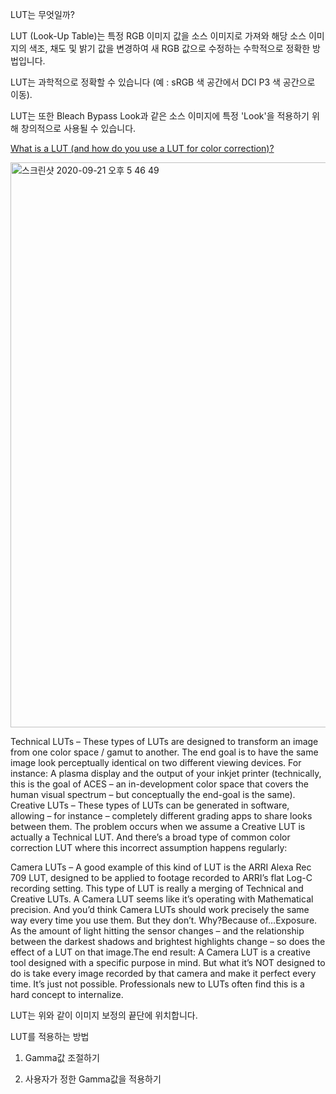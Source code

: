 LUT는 무엇일까?

LUT (Look-Up Table)는 특정 RGB 이미지 값을 소스 이미지로 가져와 해당 소스 이미지의 색조, 채도 및 밝기 값을 변경하여 새 RGB 값으로 수정하는 수학적으로 정확한 방법입니다.

LUT는 과학적으로 정확할 수 있습니다 (예 : sRGB 색 공간에서 DCI P3 색 공간으로 이동).

LUT는 또한 Bleach Bypass Look과 같은 소스 이미지에 특정 'Look'을 적용하기 위해 창의적으로 사용될 수 있습니다.

[What is a LUT (and how do you use a LUT for color correction)?](https://mixinglight.com/color-grading-tutorials/understanding-luts/)

<img width="904" alt="스크린샷 2020-09-21 오후 5 46 49" src="https://user-images.githubusercontent.com/34304514/93747947-6f0e6480-fc32-11ea-9e14-1d51104a5a24.png">

Technical LUTs – These types of LUTs are designed to transform an image from one color space / gamut to another. The end goal is to have the same image look perceptually identical on two different viewing devices. For instance: A plasma display and the output of your inkjet printer (technically, this is the goal of ACES – an in-development color space that covers the human visual spectrum – but conceptually the end-goal is the same).
Creative LUTs – These types of LUTs can be generated in software, allowing – for instance – completely different grading apps to share looks between them.
The problem occurs when we assume a Creative LUT is actually a Technical LUT. And there’s a broad type of common color correction LUT where this incorrect assumption happens regularly:

Camera LUTs – A good example of this kind of LUT is the ARRI Alexa Rec 709 LUT, designed to be applied to footage recorded to ARRI’s flat Log-C recording setting. This type of LUT is really a merging of Technical and Creative LUTs. A Camera LUT seems like it’s operating with Mathematical precision. And you’d think Camera LUTs should work precisely the same way every time you use them. But they don’t. Why?Because of…Exposure. As the amount of light hitting the sensor changes – and the relationship between the darkest shadows and brightest highlights change – so does the effect of a LUT on that image.The end result: A Camera LUT is a creative tool designed with a specific purpose in mind. But what it’s NOT designed to do is take every image recorded by that camera and make it perfect every time. It’s just not possible. Professionals new to LUTs often find this is a hard concept to internalize.


LUT는 위와 같이 이미지 보정의 끝단에 위치합니다.

LUT를 적용하는 방법

1. Gamma값 조절하기

2. 사용자가 정한 Gamma값을 적용하기 


